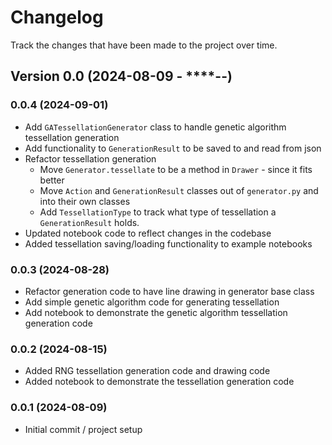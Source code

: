 # Changelog

Track the changes that have been made to the project over time.

## Version 0.0 (2024-08-09 - ****-**-**)

### 0.0.4 (2024-09-01)

- Add `GATessellationGenerator` class to handle genetic algorithm tessellation generation
- Add functionality to `GenerationResult` to be saved to and read from json
- Refactor tessellation generation
    - Move `Generator.tessellate` to be a method in `Drawer` - since it fits better
    - Move `Action` and `GenerationResult` classes out of `generator.py` and into their
      own classes
    - Add `TessellationType` to track what type of tessellation a `GenerationResult`
      holds.
- Updated notebook code to reflect changes in the codebase
- Added tessellation saving/loading functionality to example notebooks

### 0.0.3 (2024-08-28)

- Refactor generation code to have line drawing in generator base class
- Add simple genetic algorithm code for generating tessellation
- Add notebook to demonstrate the genetic algorithm tessellation generation code

### 0.0.2 (2024-08-15)

- Added RNG tessellation generation code and drawing code
- Added notebook to demonstrate the tessellation generation code

### 0.0.1 (2024-08-09)

- Initial commit / project setup